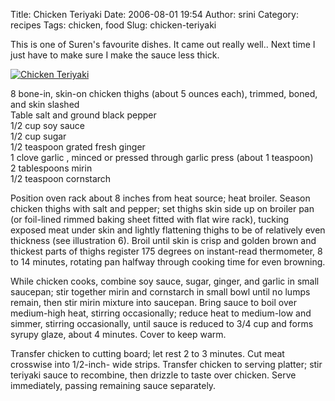 Title: Chicken Teriyaki
Date: 2006-08-01 19:54
Author: srini
Category: recipes
Tags: chicken, food
Slug: chicken-teriyaki

This is one of Suren's favourite
dishes. It came out really well.. Next time I just have to make sure I
make the sauce less thick.  


[![Chicken Teriyaki]({static}/wp-content/uploads/2006/08/Chicken-Teriyaki.jpg "Chicken Teriyaki")]({static}/wp-content/uploads/2009/11/Chicken-Teriyaki.jpg)


8 bone-in, skin-on chicken thighs
(about 5 ounces each), trimmed, boned, and skin slashed  
Table salt and ground black pepper  
1/2 cup soy sauce  
1/2 cup sugar  
1/2 teaspoon grated fresh ginger  
1 clove garlic , minced or pressed through garlic press (about 1
teaspoon)  
2 tablespoons mirin  
1/2 teaspoon cornstarch

Position oven rack about 8 inches from heat source; heat broiler. Season
chicken thighs with salt and pepper; set thighs skin side up on broiler
pan (or foil-lined rimmed baking sheet fitted with flat wire rack),
tucking exposed meat under skin and lightly flattening thighs to be of
relatively even thickness (see illustration 6). Broil until skin is
crisp and golden brown and thickest parts of thighs register 175 degrees
on instant-read thermometer, 8 to 14 minutes, rotating pan halfway
through cooking time for even browning.

While chicken cooks, combine soy sauce, sugar, ginger, and garlic in
small saucepan; stir together mirin and cornstarch in small bowl until
no lumps remain, then stir mirin mixture into saucepan. Bring sauce to
boil over medium-high heat, stirring occasionally; reduce heat to
medium-low and simmer, stirring occasionally, until sauce is reduced to
3/4 cup and forms syrupy glaze, about 4 minutes. Cover to keep warm.

Transfer chicken to cutting board; let rest 2 to 3 minutes. Cut meat
crosswise into 1/2-inch- wide strips. Transfer chicken to serving
platter; stir teriyaki sauce to recombine, then drizzle to taste over
chicken. Serve immediately, passing remaining sauce separately.
